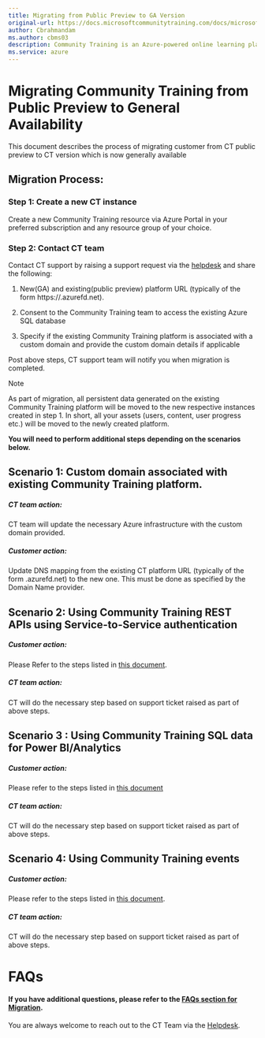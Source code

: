 ```yaml
---
title: Migrating from Public Preview to GA Version
original-url: https://docs.microsoftcommunitytraining.com/docs/microsoft-community-training-overview
author: Cbrahmandam
ms.author: cbms03
description: Community Training is an Azure-powered online learning platform to enable organizations of all sizes and types to run large scale training programs for their internal and external communities.
ms.service: azure
---
```


# Migrating Community Training from Public Preview to General Availability
This document describes the process of migrating customer from CT public preview to CT version which is now generally available

## Migration Process:

### Step 1: Create a new CT instance
Create a new Community Training resource via Azure Portal in your preferred subscription and any resource group of your choice. 

### Step 2: Contact CT team 
Contact CT support by raising a support request via the [helpdesk](https://aka.ms/cthelpdesk)
 and share the following:

1.	New(GA) and existing(public preview) platform URL (typically of the form https://<your-platform-name>.azurefd.net).

2.	Consent to the Community Training team to access the existing Azure SQL database

3.	Specify if the existing Community Training platform is associated with a custom domain and provide the custom domain details if applicable

Post above steps, CT support team will notify you when migration is completed. 

>[!Note]  
> As part of migration, all persistent data generated on the existing Community Training platform will be moved to the new respective instances created in step 1. In short, all your assets (users, content, user progress etc.) will be moved to the newly created platform.



**You will need to perform additional steps depending on the scenarios below.**

## Scenario 1:  Custom domain associated with existing Community Training platform.
##### CT team action: 
CT team will update the necessary Azure infrastructure with the custom domain provided.

##### Customer action: 
Update DNS mapping from the existing CT platform URL (typically of the form <your-platform-name>.azurefd.net) to the new one. This must be done as specified by the Domain Name provider.  
>

## Scenario 2:  Using Community Training REST APIs using Service-to-Service authentication
##### Customer action: 
Please Refer to the steps listed in [this document](Enable-API-using-S2S-for-GA.md).
##### CT team action: 
CT will do the necessary step based on support ticket raised as part of above steps.  

>
## Scenario 3 : Using Community Training SQL data for Power BI/Analytics

##### Customer action:    
Please refer to the steps listed in [this document](Enabling-Data-Export.md)


##### CT team action:  
 CT will do the necessary step based on support ticket raised as part of above steps.  
>
## Scenario 4: Using Community Training events
##### Customer action: 
Please refer to the steps listed in [this document](Learner-Events.md).  
##### CT team action: 

CT will do the necessary step based on support ticket raised as part of above steps.    

>
# FAQs
#### If you have additional questions, please refer to the [FAQs section for Migration](Migration-FAQs.md). 
You are always welcome to reach out to the CT Team via the [Helpdesk](https://aka.ms/cthelpdesk).

